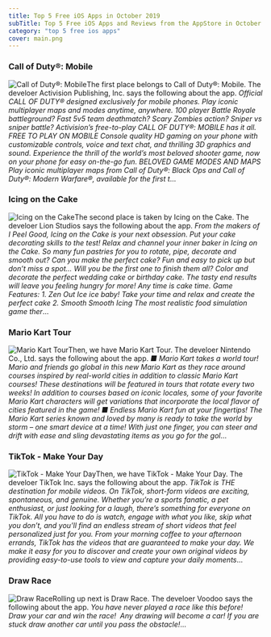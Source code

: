 ```yaml
---
title: Top 5 Free iOS Apps in October 2019
subTitle: Top 5 Free iOS Apps and Reviews from the AppStore in October 2019.
category: "top 5 free ios apps"
cover: main.png
---
```


### Call of Duty®: Mobile

![Call of Duty®: Mobile](https://is5-ssl.mzstatic.com/image/thumb/Purple113/v4/05/f8/2d/05f82dd4-7200-46fa-7e0a-058f961e14c3/AppIcon-0-1x_U007emarketing-0-85-220-0-9.png/100x100bb.png)The first place belongs to Call of Duty®: Mobile. The develoer Activision Publishing, Inc. says the following about the app. _Official CALL OF DUTY® designed exclusively for mobile phones. Play iconic multiplayer maps and modes anytime, anywhere. 100 player Battle Royale battleground? Fast 5v5 team deathmatch? Scary Zombies action? Sniper vs sniper battle? Activision’s free-to-play CALL OF DUTY®: MOBILE has it all.  FREE TO PLAY ON MOBILE  Console quality HD gaming on your phone with customizable controls, voice and text chat, and thrilling 3D graphics and sound. Experience the thrill of the world’s most beloved shooter game, now on your phone for easy on-the-go fun.  BELOVED GAME MODES AND MAPS  Play iconic multiplayer maps from Call of Duty®: Black Ops and Call of Duty®: Modern Warfare®, available for the first t_...

### Icing on the Cake

![Icing on the Cake](https://is4-ssl.mzstatic.com/image/thumb/Purple123/v4/9d/a8/19/9da81973-e42a-81c3-822e-51600c9168f6/AppIcon-0-1x_U007emarketing-0-85-220-0-7.png/100x100bb.png)The second place is taken by Icing on the Cake. The develoer Lion Studios says the following about the app. _From the makers of I Peel Good, Icing on the Cake is your next obsession. Put your cake decorating skills to the test! Relax and channel your inner baker in Icing on the Cake. So many fun pastries for you to rotate, pipe, decorate and smooth out? Can you make the perfect cake? Fun and easy to pick up but don’t miss a spot... Will you be the first one to finish them all?  Color and decorate the perfect wedding cake or birthday cake. The tasty end results will leave you feeling hungry for more! Any time is cake time.    Game Features:  1.        Zen Out Ice ice baby! Take your time and relax and create the perfect cake  2.        Smooth Smooth Icing The most realistic food simulation game ther_...

### Mario Kart Tour

![Mario Kart Tour](https://is2-ssl.mzstatic.com/image/thumb/Purple123/v4/6f/51/a3/6f51a347-5233-24eb-86fe-c93105b44db5/AppIcon-0-1x_U007emarketing-0-0-GLES2_U002c0-512MB-sRGB-0-0-0-85-220-0-0-0-8.png/100x100bb.png)Then, we have Mario Kart Tour. The develoer Nintendo Co., Ltd. says the following about the app. _■ Mario Kart takes a world tour! Mario and friends go global in this new Mario Kart as they race around courses inspired by real-world cities in addition to classic Mario Kart courses! These destinations will be featured in tours that rotate every two weeks! In addition to courses based on iconic locales, some of your favorite Mario Kart characters will get variations that incorporate the local flavor of cities featured in the game!  ■ Endless Mario Kart fun at your fingertips! The Mario Kart series known and loved by many is ready to take the world by storm – one smart device at a time! With just one finger, you can steer and drift with ease and sling devastating items as you go for the gol_...

### TikTok - Make Your Day

![TikTok - Make Your Day](https://is3-ssl.mzstatic.com/image/thumb/Purple123/v4/96/44/91/9644918a-7d42-e80d-7dd0-26a137121899/AppIcon_TikTok-0-0-1x_U007emarketing-0-0-0-6-0-0-sRGB-0-0-0-GLES2_U002c0-512MB-85-220-0-0.png/100x100bb.png)Then, we have TikTok - Make Your Day. The develoer TikTok Inc. says the following about the app. _TikTok is THE destination for mobile videos. On TikTok, short-form videos are exciting, spontaneous, and genuine. Whether you’re a sports fanatic, a pet enthusiast, or just looking for a laugh, there’s something for everyone on TikTok. All you have to do is watch, engage with what you like, skip what you don’t, and you’ll find an endless stream of short videos that feel personalized just for you. From your morning coffee to your afternoon errands, TikTok has the videos that are guaranteed to make your day.  We make it easy for you to discover and create your own original videos by providing easy-to-use tools to view and capture your daily moments_...

### Draw Race

![Draw Race](https://is1-ssl.mzstatic.com/image/thumb/Purple113/v4/24/c1/6d/24c16d41-5f07-d5df-bea3-501b92da811b/AppIcon-0-1x_U007emarketing-0-85-220-0-7.png/100x100bb.png)Rolling up next is Draw Race. The develoer Voodoo says the following about the app. _You have never played a race like this before!  Draw your car and win the race!   Any drawing will become a car!  If you are stuck draw another car until you pass the obstacle!_...

